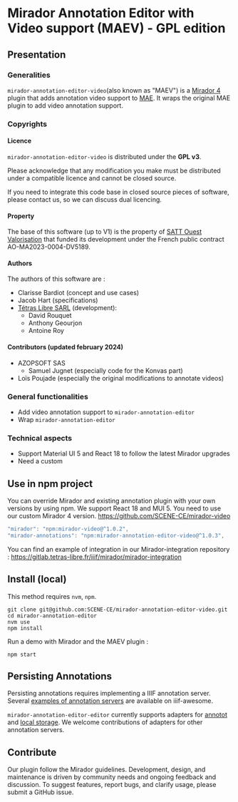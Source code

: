 # Mirador Annotation Editor with Video support (MAEV) - GPL edition

## Presentation

### Generalities

`mirador-annotation-editor-video`(also known as "MAEV") is a [Mirador 4](https://github.com/projectmirador/mirador) 
plugin that adds annotation video support to [MAE](https://github.com/SCENE-CE/mirador-annotation-editor). It wraps the 
original MAE plugin to add video annotation support.

### Copyrights

#### Licence

 `mirador-annotation-editor-video` is distributed under the **GPL v3**.

Please acknowledge that any modification you make must be distributed under a compatible licence and cannot be closed 
source.

If you need to integrate this code base in closed source pieces of software, please contact us, so we can discuss dual 
licencing.

#### Property

The base of this software (up to V1) is the property of [SATT Ouest Valorisation](https://www.ouest-valorisation.fr/) 
that funded its development under the French public contract AO-MA2023-0004-DV5189.

#### Authors

The authors of this software are :

- Clarisse Bardiot (concept and use cases)
- Jacob Hart (specifications)
- [Tétras Libre SARL](https://tetras-libre.fr) (development):
    - David Rouquet
    - Anthony Geourjon
    - Antoine Roy

#### Contributors (updated february 2024)

- AZOPSOFT SAS
    - Samuel Jugnet (especially code for the Konvas part)
- Loïs Poujade (especially the original modifications to annotate videos)

### General functionalities

- Add video annotation support to `mirador-annotation-editor`
- Wrap `mirador-annotation-editor`

### Technical aspects

- Support Material UI 5 and React 18 to follow the latest Mirador upgrades
- Need a custom 


## Use in npm project

You can override Mirador and existing annotation plugin with your own versions by using npm. We support React 18 and 
MUI 5.
You need to use our custom Mirador 4 version. https://github.com/SCENE-CE/mirador-video

```js
"mirador": "npm:mirador-video@^1.0.2",
"mirador-annotations": "npm:mirador-annotation-editor-video@^1.0.3",
```

You can find an example of integration in our Mirador-integration repository :
https://gitlab.tetras-libre.fr/iiif/mirador/mirador-integration

## Install (local)


This method requires `nvm`, `npm`.

```
git clone git@github.com:SCENE-CE/mirador-annotation-editor-video.git
cd mirador-annotation-editor
nvm use
npm install
```

Run a demo with Mirador and the MAEV plugin :

```
npm start
```


## Persisting Annotations
Persisting annotations requires implementing a IIIF annotation server. Several 
[examples of annotation servers](https://github.com/IIIF/awesome-iiif#annotation-servers) are available on iiif-awesome.

`mirador-annotation-editor-editor` currently supports adapters for 
[annotot](https://github.com/ProjectMirador/mirador-annotations/blob/master/src/AnnototAdapter.js) and 
[local storage](https://github.com/ProjectMirador/mirador-annotations/blob/master/src/LocalStorageAdapter.js). 
We welcome contributions of adapters for other annotation servers.

## Contribute

Our plugin follow the Mirador guidelines. Development, design, and maintenance is driven by community needs and ongoing 
feedback and discussion.
To suggest features, report bugs, and clarify usage, please submit a GitHub issue.

